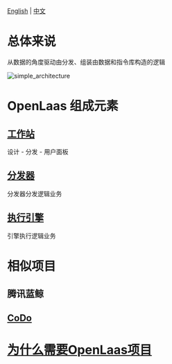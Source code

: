 [English](README.md) | [中文](README_zh_CN.md)

# 总体来说

从数据的角度驱动由分发、组装由数据和指令库构造的逻辑

![simple_architecture](README_zh_CN.assets/simple_architecture.png)

# OpenLaas 组成元素

## [工作站](https://github.com/openlaas/workstation)

设计 - 分发 - 用户面板

## [分发器](https://github.com/openlaas/distribution)

分发器分发逻辑业务

## [执行引擎](https://github.com/openlaas/engine)

引擎执行逻辑业务

# 相似项目

## 腾讯蓝鲸

## [CoDo](https://github.com/opendevops-cn/opendevops)

# [为什么需要OpenLaas项目](docs/whyNeedOpenLaas_zh_CN.md)

